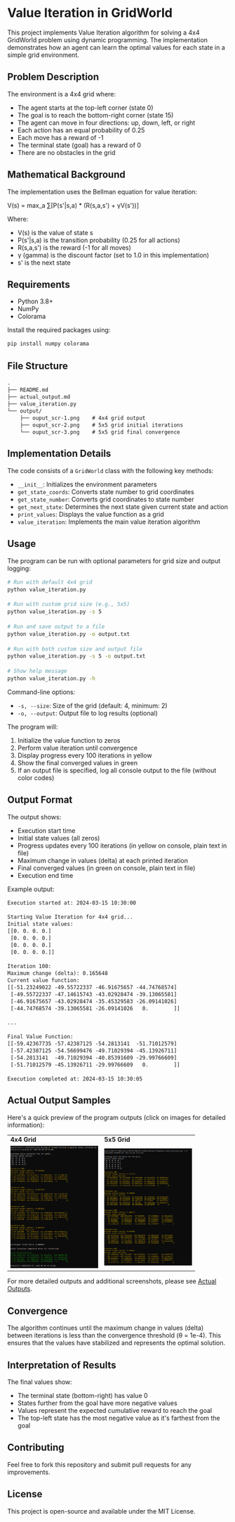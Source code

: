 # Value Iteration in GridWorld

This project implements Value Iteration algorithm for solving a 4x4 GridWorld problem using dynamic programming. The implementation demonstrates how an agent can learn the optimal values for each state in a simple grid environment.

## Problem Description

The environment is a 4x4 grid where:
- The agent starts at the top-left corner (state 0)
- The goal is to reach the bottom-right corner (state 15)
- The agent can move in four directions: up, down, left, or right
- Each action has an equal probability of 0.25
- Each move has a reward of -1
- The terminal state (goal) has a reward of 0
- There are no obstacles in the grid

## Mathematical Background

The implementation uses the Bellman equation for value iteration:

V(s) = max_a ∑[P(s'|s,a) * (R(s,a,s') + γV(s'))]

Where:
- V(s) is the value of state s
- P(s'|s,a) is the transition probability (0.25 for all actions)
- R(s,a,s') is the reward (-1 for all moves)
- γ (gamma) is the discount factor (set to 1.0 in this implementation)
- s' is the next state

## Requirements

- Python 3.8+
- NumPy
- Colorama

Install the required packages using:
```bash
pip install numpy colorama
```

## File Structure

```
.
├── README.md
├── actual_output.md
├── value_iteration.py
└── output/
    ├── ouput_scr-1.png    # 4x4 grid output
    ├── ouput_scr-2.png    # 5x5 grid initial iterations
    └── ouput_scr-3.png    # 5x5 grid final convergence
```

## Implementation Details

The code consists of a `GridWorld` class with the following key methods:
- `__init__`: Initializes the environment parameters
- `get_state_coords`: Converts state number to grid coordinates
- `get_state_number`: Converts grid coordinates to state number
- `get_next_state`: Determines the next state given current state and action
- `print_values`: Displays the value function as a grid
- `value_iteration`: Implements the main value iteration algorithm

## Usage

The program can be run with optional parameters for grid size and output logging:

```bash
# Run with default 4x4 grid
python value_iteration.py

# Run with custom grid size (e.g., 5x5)
python value_iteration.py -s 5

# Run and save output to a file
python value_iteration.py -o output.txt

# Run with both custom size and output file
python value_iteration.py -s 5 -o output.txt

# Show help message
python value_iteration.py -h
```

Command-line options:
- `-s, --size`: Size of the grid (default: 4, minimum: 2)
- `-o, --output`: Output file to log results (optional)

The program will:
1. Initialize the value function to zeros
2. Perform value iteration until convergence
3. Display progress every 100 iterations in yellow
4. Show the final converged values in green
5. If an output file is specified, log all console output to the file (without color codes)

## Output Format

The output shows:
- Execution start time
- Initial state values (all zeros)
- Progress updates every 100 iterations (in yellow on console, plain text in file)
- Maximum change in values (delta) at each printed iteration
- Final converged values (in green on console, plain text in file)
- Execution end time

Example output:
```
Execution started at: 2024-03-15 10:30:00

Starting Value Iteration for 4x4 grid...
Initial state values:
[[0. 0. 0. 0.]
 [0. 0. 0. 0.]
 [0. 0. 0. 0.]
 [0. 0. 0. 0.]]

Iteration 100:
Maximum change (delta): 0.165648
Current value function:
[[-51.23249022 -49.55722337 -46.91675657 -44.74768574]
 [-49.55722337 -47.14615743 -43.02928474 -39.13065581]
 [-46.91675657 -43.02928474 -35.45329583 -26.09141026]
 [-44.74768574 -39.13065581 -26.09141026   0.        ]]

...

Final Value Function:
[[-59.42367735 -57.42387125 -54.2813141  -51.71012579]
 [-57.42387125 -54.56699476 -49.71029394 -45.13926711]
 [-54.2813141  -49.71029394 -40.85391609 -29.99766609]
 [-51.71012579 -45.13926711 -29.99766609   0.        ]]

Execution completed at: 2024-03-15 10:30:05
```

## Actual Output Samples

Here's a quick preview of the program outputs (click on images for detailed information):

<table>
<tr>
<td><b>4x4 Grid</b></td>
<td><b>5x5 Grid</b></td>
</tr>
<tr>
<td>
<a href="actual_output.md">
<img src="output/ouput_scr-1.png" width="200" alt="4x4 Grid Output">
</a>
</td>
<td>
<a href="actual_output.md#grid5x5">
<img src="output/ouput_scr-2.png" width="200" alt="5x5 Grid Output">
</a>
</td>
</tr>
</table>

For more detailed outputs and additional screenshots, please see [Actual Outputs](actual_output.md).

## Convergence

The algorithm continues until the maximum change in values (delta) between iterations is less than the convergence threshold (θ = 1e-4). This ensures that the values have stabilized and represents the optimal solution.

## Interpretation of Results

The final values show:
- The terminal state (bottom-right) has value 0
- States further from the goal have more negative values
- Values represent the expected cumulative reward to reach the goal
- The top-left state has the most negative value as it's farthest from the goal

## Contributing

Feel free to fork this repository and submit pull requests for any improvements.

## License

This project is open-source and available under the MIT License. 